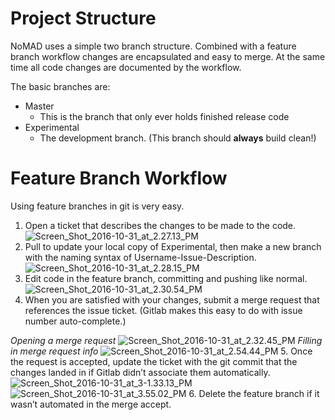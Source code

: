 # Project Structure
NoMAD uses a simple two branch structure. Combined with a feature branch workflow changes are encapsulated and easy to merge. At the same time all code changes are documented by the workflow.

The basic branches are:
* Master
    * This is the branch that only ever holds finished release code
* Experimental
    * The development branch. (This branch should **always** build clean!)

# Feature Branch Workflow
Using feature branches in git is very easy.

1. Open a ticket that describes the changes to be made to the code.
![Screen_Shot_2016-10-31_at_2.27.13_PM](/uploads/c420a5725e32df9e11384013478fecf5/Screen_Shot_2016-10-31_at_2.27.13_PM.png)
2. Pull to update your local copy of Experimental, then make a new branch with the naming syntax of Username-Issue-Description.
![Screen_Shot_2016-10-31_at_2.28.15_PM](/uploads/5a3f75b9625537563fe601fa0ce09148/Screen_Shot_2016-10-31_at_2.28.15_PM.png)
3. Edit code in the feature branch, committing and pushing like normal.
![Screen_Shot_2016-10-31_at_2.30.54_PM](/uploads/380d9382f7354f4ae20d2c7dd96e00ae/Screen_Shot_2016-10-31_at_2.30.54_PM.png)
4. When you are satisfied with your changes, submit a merge request that references the issue ticket. (Gitlab makes this easy to do with issue number auto-complete.)

*Opening a merge request*
![Screen_Shot_2016-10-31_at_2.32.45_PM](/uploads/0d088010412c7d2bb812c4fb330df4e2/Screen_Shot_2016-10-31_at_2.32.45_PM.png)
*Filling in merge request info*
![Screen_Shot_2016-10-31_at_2.54.44_PM](/uploads/db18526769e858d13a6632173081c089/Screen_Shot_2016-10-31_at_2.54.44_PM.png)
    5. Once the request is accepted, update the ticket with the git commit that the changes landed in if Gitlab didn’t associate them automatically.
![Screen_Shot_2016-10-31_at_3-1.33.13_PM](/uploads/1473e0b11160b31b300f3aae5887eb3c/Screen_Shot_2016-10-31_at_3-1.33.13_PM.png)
![Screen_Shot_2016-10-31_at_3.55.02_PM](/uploads/e0d342b247e0da44e7d3cf68093b8a5e/Screen_Shot_2016-10-31_at_3.55.02_PM.png)
    6. Delete the feature branch if it wasn’t automated in the merge accept.